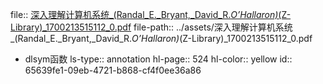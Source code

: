 file:: [深入理解计算机系统_(Randal_E._Bryant,_David_R._O’Hallaron)_(Z-Library)_1700213515112_0.pdf](../assets/深入理解计算机系统_(Randal_E._Bryant,_David_R._O’Hallaron)_(Z-Library)_1700213515112_0.pdf)
file-path:: ../assets/深入理解计算机系统_(Randal_E._Bryant,_David_R._O’Hallaron)_(Z-Library)_1700213515112_0.pdf

- dlsym函数
  ls-type:: annotation
  hl-page:: 524
  hl-color:: yellow
  id:: 65639fe1-09eb-4721-b868-cf4f0ee36a86